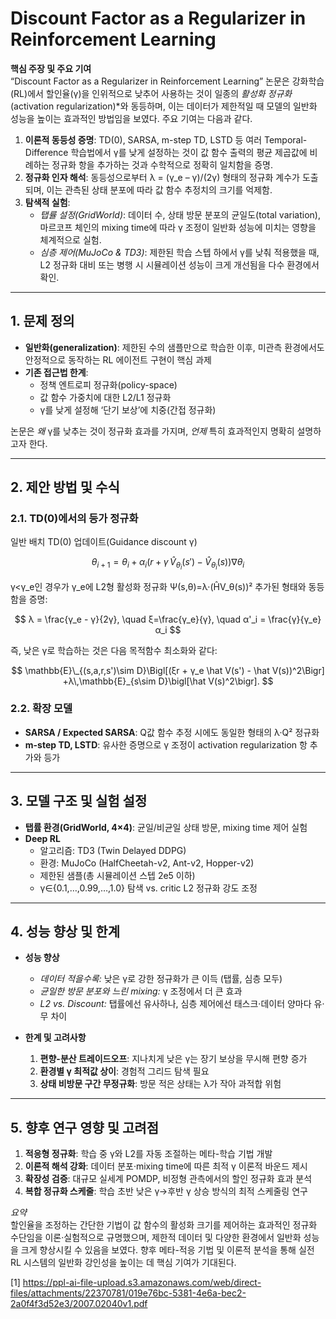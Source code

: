 # Discount Factor as a Regularizer in Reinforcement Learning

**핵심 주장 및 주요 기여**  
“Discount Factor as a Regularizer in Reinforcement Learning” 논문은 강화학습(RL)에서 할인율(γ)을 인위적으로 낮추어 사용하는 것이 일종의 *활성화 정규화*(activation regularization)*와 동등하며, 이는 데이터가 제한적일 때 모델의 일반화 성능을 높이는 효과적인 방법임을 보였다. 주요 기여는 다음과 같다.  
1. **이론적 동등성 증명**: TD(0), SARSA, m-step TD, LSTD 등 여러 Temporal-Difference 학습법에서 γ를 낮게 설정하는 것이 값 함수 출력의 평균 제곱값에 비례하는 정규화 항을 추가하는 것과 수학적으로 정확히 일치함을 증명.  
2. **정규화 인자 해석**: 동등성으로부터 λ = (γ_e – γ)/(2γ) 형태의 정규화 계수가 도출되며, 이는 관측된 상태 분포에 따라 값 함수 추정치의 크기를 억제함.  
3. **탐색적 실험**:  
   - *탭률 설정(GridWorld)*: 데이터 수, 상태 방문 분포의 균일도(total variation), 마르코프 체인의 mixing time에 따라 γ 조정이 일반화 성능에 미치는 영향을 체계적으로 실험.  
   - *심층 제어(MuJoCo & TD3)*: 제한된 학습 스텝 하에서 γ를 낮춰 적용했을 때, L2 정규화 대비 또는 병행 시 시뮬레이션 성능이 크게 개선됨을 다수 환경에서 확인.  

***

## 1. 문제 정의  
- **일반화(generalization)**: 제한된 수의 샘플만으로 학습한 이후, 미관측 환경에서도 안정적으로 동작하는 RL 에이전트 구현이 핵심 과제  
- **기존 접근법 한계**:  
  -  정책 엔트로피 정규화(policy-space)  
  -  값 함수 가중치에 대한 L2/L1 정규화  
  -  γ를 낮게 설정해 ‘단기 보상’에 치중(간접 정규화)  

논문은 *왜* γ를 낮추는 것이 정규화 효과를 가지며, *언제* 특히 효과적인지 명확히 설명하고자 한다.

***

## 2. 제안 방법 및 수식  
### 2.1. TD(0)에서의 등가 정규화  
일반 배치 TD(0) 업데이트(Guidance discount γ)  

$$
θ_{i+1} = θ_i + α_i\bigl(r + γ\,\hat V_{θ_i}(s') - \hat V_{θ_i}(s)\bigr)\nabla θ_i
$$  

γ<γ_e인 경우가 γ_e에 L2형 활성화 정규화 Ψ(s,θ)=λ·(ĤV_θ(s))² 추가된 형태와 동등함을 증명:  

$$
λ = \frac{γ_e - γ}{2γ},
\quad
ξ=\frac{γ_e}{γ},
\quad
α'_i = \frac{γ}{γ_e} α_i
$$  

즉, 낮은 γ로 학습하는 것은 다음 목적함수 최소화와 같다:  

$$
\mathbb{E}\_{(s,a,r,s')\sim D}\Bigl[(ξr + γ_e \hat V(s') - \hat V(s))^2\Bigr]
+λ\,\mathbb{E}_{s\sim D}\bigl[\hat V(s)^2\bigr].
$$

### 2.2. 확장 모델  
- **SARSA / Expected SARSA**: Q값 함수 추정 시에도 동일한 형태의 λ·Q² 정규화  
- **m-step TD, LSTD**: 유사한 증명으로 γ 조정이 activation regularization 항 추가와 등가

***

## 3. 모델 구조 및 실험 설정  
- **탭률 환경(GridWorld, 4×4)**: 균일/비균일 상태 방문, mixing time 제어 실험  
- **Deep RL**  
  -  알고리즘: TD3 (Twin Delayed DDPG)  
  -  환경: MuJoCo (HalfCheetah-v2, Ant-v2, Hopper-v2)  
  -  제한된 샘플(총 시뮬레이션 스텝 2e5 이하)  
  -  γ∈{0.1,…,0.99,…,1.0} 탐색 vs. critic L2 정규화 강도 조정  

***

## 4. 성능 향상 및 한계  
- **성능 향상**  
  -  *데이터 적을수록:* 낮은 γ로 강한 정규화가 큰 이득 (탭률, 심층 모두)  
  -  *균일한 방문 분포와 느린 mixing:* γ 조정에서 더 큰 효과  
  -  *L2 vs. Discount:* 탭률에선 유사하나, 심층 제어에선 태스크·데이터 양마다 유·무 차이  

- **한계 및 고려사항**  
  1. **편향-분산 트레이드오프**: 지나치게 낮은 γ는 장기 보상을 무시해 편향 증가  
  2. **환경별 γ 최적값 상이**: 경험적 그리드 탐색 필요  
  3. **상태 비방문 구간 무정규화**: 방문 적은 상태는 λ가 작아 과적합 위험  

***

## 5. 향후 연구 영향 및 고려점  
1. **적응형 정규화**: 학습 중 γ와 L2를 자동 조절하는 메타-학습 기법 개발  
2. **이론적 해석 강화**: 데이터 분포·mixing time에 따른 최적 γ 이론적 바운드 제시  
3. **확장성 검증**: 대규모 실세계 POMDP, 비정형 관측에서의 할인 정규화 효과 분석  
4. **복합 정규화 스케줄**: 학습 초반 낮은 γ→후반 γ 상승 방식의 최적 스케줄링 연구  

*요약*  
할인율을 조정하는 간단한 기법이 값 함수의 활성화 크기를 제어하는 효과적인 정규화 수단임을 이론·실험적으로 규명했으며, 제한적 데이터 및 다양한 환경에서 일반화 성능을 크게 향상시킬 수 있음을 보였다. 향후 메타-적응 기법 및 이론적 분석을 통해 실전 RL 시스템의 일반화 강인성을 높이는 데 핵심 기여가 기대된다.

[1] https://ppl-ai-file-upload.s3.amazonaws.com/web/direct-files/attachments/22370781/019e76bc-5381-4e6a-bec2-2a0f4f3d52e3/2007.02040v1.pdf
